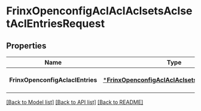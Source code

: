 # FrinxOpenconfigAclAclAclsetsAclsetAclEntriesRequest

## Properties
Name | Type | Description | Notes
------------ | ------------- | ------------- | -------------
**FrinxOpenconfigAclaclEntries** | [***FrinxOpenconfigAclAclAclsetsAclsetAclEntries**](frinx.openconfig.acl.acl.aclsets.aclset.AclEntries.md) |  | [optional] [default to null]

[[Back to Model list]](../README.md#documentation-for-models) [[Back to API list]](../README.md#documentation-for-api-endpoints) [[Back to README]](../README.md)


